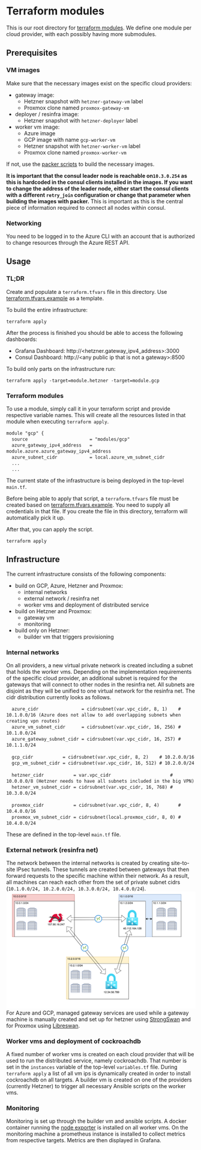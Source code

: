 # Terraform modules
This is our root directory for [terraform modules](https://www.terraform.io/docs/modules/index.html).
We define one module per cloud provider, with each possibly having more submodules.  

## Prerequisites

### VM images

Make sure that the necessary images exist on the specific cloud providers:
- gateway image:
  - Hetzner snapshot with ``hetzner-gateway-vm`` label
  - Proxmox clone named ``proxmox-gateway-vm``   
- deployer / resinfra image:
  - Hetzner snapshot with ``hetzner-deployer`` label
- worker vm image:
  - Azure image
  - GCP image with name ``gcp-worker-vm``
  - Hetzner snapshot with ``hetzner-worker-vm`` label
  - Proxmox clone named ``proxmox-worker-vm``
  
If not, use the [packer scripts](../packer) to build the necessary images.

**It is important that the consul leader node is reachable on``10.3.0.254`` as this is hardcoded in the 
consul clients installed in the images. If you want to change the address of the leader node, either start the consul 
clients with a different ``retry_join`` configuration or change that parameter when building the images with packer.**
This is important as this is the central piece of information required to connect all nodes within consul.

### Networking

You need to be logged in to the Azure CLI with an account that is authorized to change resources through the Azure REST
API.

## Usage
### TL;DR
Create and populate a ``terraform.tfvars`` file in this directory. Use 
[terraform.tfvars.example](terraform.tfvars.example) as a template. 

To build the entire infrastructure:
```
terraform apply
```

After the process is finished you should be able to access the following dashboards:
* Grafana Dashboard: http://<hetzner.gateway_ipv4_address>:3000
* Consul Dashboard: http://\<any public ip that is not a gateway\>:8500

To build only parts on the infrastructure run:
```
terraform apply -target=module.hetzner -target=module.gcp
```

### Terraform modules
To use a module, simply call it in your terraform script and provide respective variable names.
This will create all the resources listed in that module when executing ``terraform apply``.
```
module "gcp" {
  source                       = "modules/gcp"
  azure_gateway_ipv4_address   = module.azure.azure_gateway_ipv4_address
  azure_subnet_cidr            = local.azure_vm_subnet_cidr
  ...
  ...
```

The current state of the infrastructure is being deployed in the top-level ``main.tf``.

Before being able to apply that script, a ``terraform.tfvars`` file must be created based on 
[terraform.tfvars.example](terraform.tfvars.example). You need to supply all credentials in that file. If
you create the file in this directory, terraform will automatically pick it up.

After that, you can apply the script.
```
terraform apply
```

## Infrastructure
The current infrastructure consists of the following components:
- build on GCP, Azure, Hetzner and Proxmox:
    - internal networks
    - external network / resinfra net
    - worker vms and deployment of distributed service
- build on Hetzner and Proxmox:
    - gateway vm
    - monitoring
- build only on Hetzner:
  - builder vm that triggers provisioning

### Internal networks
On all providers, a new virtual private network is created including a subnet that holds the worker vms. Depending
on the implementation requirements of the specific cloud provider, an additional subnet is required for the gateways 
that will connect to other nodes in the resinfra net. All subnets are disjoint as they will be unified to one virtual
network for the resinfra net. The cidr distribution currently looks as follows.
```
  azure_cidr                = cidrsubnet(var.vpc_cidr, 8, 1)    # 10.1.0.0/16 (Azure does not allow to add overlapping subnets when creating vpn routes)
  azure_vm_subnet_cidr      = cidrsubnet(var.vpc_cidr, 16, 256) # 10.1.0.0/24
  azure_gateway_subnet_cidr = cidrsubnet(var.vpc_cidr, 16, 257) # 10.1.1.0/24

  gcp_cidr           = cidrsubnet(var.vpc_cidr, 8, 2)    # 10.2.0.0/16
  gcp_vm_subnet_cidr = cidrsubnet(var.vpc_cidr, 16, 512) # 10.2.0.0/24

  hetzner_cidr           = var.vpc_cidr                      # 10.0.0.0/8 (Hetzner needs to have all subnets included in the big VPN)
  hetzner_vm_subnet_cidr = cidrsubnet(var.vpc_cidr, 16, 768) # 10.3.0.0/24

  proxmox_cidr           = cidrsubnet(var.vpc_cidr, 8, 4)       # 10.4.0.0/16
  proxmox_vm_subnet_cidr = cidrsubnet(local.proxmox_cidr, 8, 0) # 10.4.0.0/24
```
These are defined in the top-level ``main.tf`` file.

### External network (resinfra net)
The network between the internal networks is created by creating site-to-site IPsec tunnels. These tunnels are created 
between gateways that then forward requests to the specific machine within their network. As a result, all machines can 
reach each other from the set of private subnet cidrs (`10.1.0.0/24, 10.2.0.0/24, 10.3.0.0/24, 10.4.0.0/24`). 
![network](../docs/networking/img/network.png)
For Azure and GCP, managed gateway services are used while a gateway machine is manually created and set up for hetzner 
using [StrongSwan](https://wiki.strongswan.org/projects/strongswan) and for Proxmox using [Libreswan](https://libreswan.org/).

### Worker vms and deployment of cockroachdb
A fixed number of worker vms is created on each cloud provider that will be used to run the distributed service, namely 
cockroachdb. That number is set in the `instances` variable of the top-level ```variables.tf``` file. During 
`terraform apply` a list of all vm ips is dynamically created in order to install cockroachdb on all targets. A builder
vm is created on one of the providers (currently Hetzner) to trigger all necessary Ansible scripts on the worker vms.

### Monitoring
Monitoring is set up through the builder vm and ansible scripts. A docker container running the 
[node exporter](https://prometheus.io/docs/guides/node-exporter/) is installed on all worker vms. On the monitoring 
machine a prometheus instance is installed to collect metrics from respective targets. Metrics are then 
displayed in Grafana.



